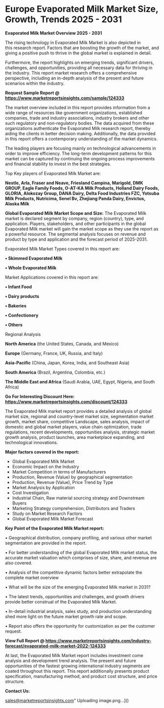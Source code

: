 # Europe Evaporated Milk Market Size, Growth, Trends 2025 - 2031

<Strong> Evaporated Milk Market Overview 2025 - 2031</strong>

The rising technology in Evaporated Milk Market is also depicted in this research report. Factors that are boosting the growth of the market, and giving a positive push to thrive in the global market is explained in detail.

Furthermore, the report highlights on emerging trends, significant drivers, challenges, and opportunities, providing all necessary data for thriving in the industry. This report market research offers a comprehensive perspective, including an in-depth analysis of the present and future scenarios within the industry.

<strong>Request Sample Report @ <a href=https://www.marketreportsinsights.com/sample/124333>https://www.marketreportsinsights.com/sample/124333</a></strong>

The market overview included in this report provides information from a wide range of resources like government organizations, established companies, trade and industry associations, industry brokers and other such regulatory and non-regulatory bodies. The data acquired from these organizations authenticate the Evaporated Milk research report, thereby aiding the clients in better decision making. Additionally, the data provided in this report offers a contemporary understanding of the market dynamics.

The leading players are focusing mainly on technological advancements in order to improve efficiency. The long-term development patterns for this market can be captured by continuing the ongoing process improvements and financial stability to invest in the best strategies.

Top Key players of Evaporated Milk Market are:

<strong>Nestle, Arla, Fraser and Neave, Friesland Campina, Marigold, DMK GROUP, Eagle Family Foods, O-AT-KA Milk Products, Holland Dairy Foods, GLORIA, Alokozay Group, DANA Dairy, Delta Food Industries FZC, Yotsuba Milk Products, Nutricima, Senel Bv, Zhejiang Panda Dairy, Envictus, Alaska Milk</strong>

<strong><b>Global Evaporated Milk Market Scope and Size:</b></strong>
The Evaporated Milk market is declared segment by company, region (country), type, and application. Players, stakeholders, and other participants in the global Evaporated Milk market will gain the market scope as they use the report as a powerful resource. The segmental analysis focuses on revenue and product by type and application and the forecast period of 2025-2031.

Evaporated Milk Market Types covered in this report are:

<strong>• Skimmed Evaporated Milk

• Whole Evaporated Milk</strong>

Market Applications covered in this report are:

<strong>• Infant Food

• Dairy products

• Bakeries

• Confectionery

• Others</strong> 

Regional Analysis

<strong>North America</strong> (the United States, Canada, and Mexico)

<strong>Europe</strong> (Germany, France, UK, Russia, and Italy)

<strong>Asia-Pacific</strong> (China, Japan, Korea, India, and Southeast Asia)

<strong>South America</strong> (Brazil, Argentina, Colombia, etc.)

<strong>The Middle East and Africa</strong> (Saudi Arabia, UAE, Egypt, Nigeria, and South Africa)

<strong>Go For Interesting Discount Here: <a href=https://www.marketreportsinsights.com/discount/124333>https://www.marketreportsinsights.com/discount/124333</a></strong>

The Evaporated Milk market report provides a detailed analysis of global market size, regional and country-level market size, segmentation market growth, market share, competitive Landscape, sales analysis, impact of domestic and global market players, value chain optimization, trade regulations, recent developments, opportunities analysis, strategic market growth analysis, product launches, area marketplace expanding, and technological innovations.

<strong><b>Major factors covered in the report:</b></strong>
<ul>
  <li>Global Evaporated Milk Market </li>
  <li>Economic Impact on the Industry</li>
  <li>Market Competition in terms of Manufacturers</li>
  <li>Production, Revenue (Value) by geographical segmentation</li>
  <li>Production, Revenue (Value), Price Trend by Type</li>
  <li>Market Analysis by Application</li>
  <li>Cost Investigation</li>
  <li>Industrial Chain, Raw material sourcing strategy and Downstream Buyers</li>
  <li>Marketing Strategy comprehension, Distributors and Traders</li>
  <li>Study on Market Research Factors</li>
  <li>Global Evaporated Milk Market Forecast</li>
</ul>

<strong><b>Key Point of the Evaporated Milk Market report:</b></strong>

• Geographical distribution, company profiling, and various other market segmentation are provided in the report.

• For better understanding of the global Evaporated Milk market status, the accurate market valuation which comprises of size, share, and revenue are also covered.

• Analysis of the competitive dynamic factors better extrapolate the complete market overview

• What will be the size of the emerging Evaporated Milk market in 2031?

• The latest trends, opportunities and challenges, and growth drivers provide better construal of the Evaporated Milk Market.

• In-detail industrial analysis, sales study, and production understanding shed more light on the future market growth rate and scope.

• Report also offers the opportunity for customization as per the customer request.

<strong><b>View Full Report @ <a href=https://www.marketreportsinsights.com/industry-forecast/evaporated-milk-market-2022-124333>https://www.marketreportsinsights.com/industry-forecast/evaporated-milk-market-2022-124333</a></b></strong>


At last, the Evaporated Milk Market report includes investment come analysis and development trend analysis. The present and future opportunities of the fastest growing international industry segments are coated throughout this report. This report additionally presents product specification, manufacturing method, and product cost structure, and price structure.

<strong>Contact Us:</strong>

sales@marketreportsinsights.com"
Uploading image.png…]()
